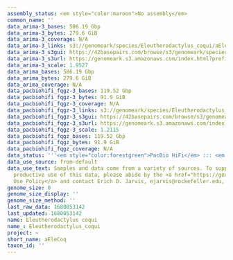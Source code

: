 ```yaml
---
assembly_status: <em style="color:maroon">No assembly</em>
common_name: ''
data_arima-3_bases: 586.19 Gbp
data_arima-3_bytes: 279.6 GiB
data_arima-3_coverage: N/A
data_arima-3_links: s3://genomeark/species/Eleutherodactylus_coqui/aEleCoq3/genomic_data/arima/<br>
data_arima-3_s3gui: https://42basepairs.com/browse/s3/genomeark/species/Eleutherodactylus_coqui/aEleCoq3/genomic_data/arima/
data_arima-3_s3url: https://genomeark.s3.amazonaws.com/index.html?prefix=species/Eleutherodactylus_coqui/aEleCoq3/genomic_data/arima/
data_arima-3_scale: 1.9527
data_arima_bases: 586.19 Gbp
data_arima_bytes: 279.6 GiB
data_arima_coverage: N/A
data_pacbiohifi_fqgz-3_bases: 119.52 Gbp
data_pacbiohifi_fqgz-3_bytes: 91.9 GiB
data_pacbiohifi_fqgz-3_coverage: N/A
data_pacbiohifi_fqgz-3_links: s3://genomeark/species/Eleutherodactylus_coqui/aEleCoq3/genomic_data/pacbio_hifi/<br>
data_pacbiohifi_fqgz-3_s3gui: https://42basepairs.com/browse/s3/genomeark/species/Eleutherodactylus_coqui/aEleCoq3/genomic_data/pacbio_hifi/
data_pacbiohifi_fqgz-3_s3url: https://genomeark.s3.amazonaws.com/index.html?prefix=species/Eleutherodactylus_coqui/aEleCoq3/genomic_data/pacbio_hifi/
data_pacbiohifi_fqgz-3_scale: 1.2115
data_pacbiohifi_fqgz_bases: 119.52 Gbp
data_pacbiohifi_fqgz_bytes: 91.9 GiB
data_pacbiohifi_fqgz_coverage: N/A
data_status: '''<em style="color:forestgreen">PacBio HiFi</em> ::: <em style="color:forestgreen">Arima</em>'''
data_use_source: from-default
data_use_text: Samples and data come from a variety of sources. To support fair and
  productive use of this data, please abide by the <a href="https://genome10k.soe.ucsc.edu/data-use-policies/">Data
  Use Policy</a> and contact Erich D. Jarvis, ejarvis@rockefeller.edu, with any questions.
genome_size: 0
genome_size_display: ''
genome_size_method: ''
last_raw_data: 1680053142
last_updated: 1680053142
name: Eleutherodactylus coqui
name_: Eleutherodactylus_coqui
project: ~
short_name: aEleCoq
taxon_id: ''
---
```

